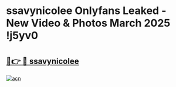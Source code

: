 # ssavynicolee Onlyfans Leaked - New Video & Photos March 2025 !j5yv0

# <h2><a href="https://njnqql.iuczelnia.edu.pl?title=ssavynicolee&ref=j5yv0">🔗👉 🔴 ssavynicolee</a></h2>

[![acn](https://github.com/user-attachments/assets/0f9c940e-d8b0-45ae-aac7-cd30a18b3e1c)](https://njnqql.iuczelnia.edu.pl?title=ssavynicolee&ref=j5yv0)

